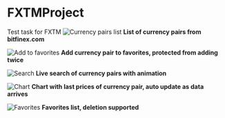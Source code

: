 # FXTMProject
Test task for FXTM
![Currency pairs list](https://github.com/1rusl1/FXTMProject/blob/master/Screeshots/list%20of%20currency%20pairs.png)
**List of currency pairs from bitfinex.com**

![Add to favorites](https://github.com/1rusl1/FXTMProject/blob/master/Screeshots/add%20to%20favorites.png)
**Add currency pair to favorites, protected from adding twice**

![Search](https://github.com/1rusl1/FXTMProject/blob/master/Screeshots/search.png)
**Live search of currency pairs with animation**

![Chart](https://github.com/1rusl1/FXTMProject/blob/master/Screeshots/chart.png)
**Chart with last prices of currency pair, auto update as data arrives**

![Favorites](https://github.com/1rusl1/FXTMProject/blob/master/Screeshots/add%20to%20favorites.png)
**Favorites list, deletion supported**

